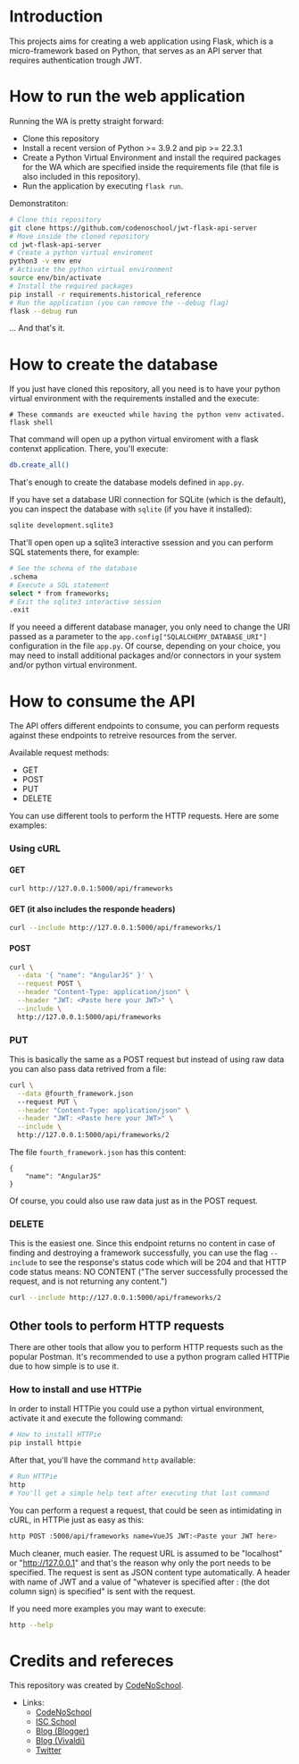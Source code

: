 # Introduction

This projects aims for creating a web application using Flask, which is a
micro-framework based on Python, that serves as an API server that requires
authentication trough JWT.

# How to run the web application

Running the WA is pretty straight forward:

* Clone this repository
* Install a recent version of Python >= 3.9.2 and pip >= 22.3.1
* Create a Python Virtual Environment and install the required packages for
the WA which are specified inside the requirements file (that file is also
included in this repository).
* Run the application by executing `flask run`.

Demonstratiton:

```sh
# Clone this repository
git clone https://github.com/codenoschool/jwt-flask-api-server
# Move inside the cloned repository
cd jwt-flask-api-server
# Create a python virtual enviroment
python3 -v env env
# Activate the python virtual environment
source env/bin/activate
# Install the required packages
pip install -r requirements.historical_reference
# Run the application (you can remove the --debug flag)
flask --debug run
```

... And that's it.

# How to create the database

If you just have cloned this repository, all you need is to have your
python virtual environment with the requirements installed and the execute:

```
# These commands are exeucted while having the python venv activated.
flask shell
```

That command will open up a python virtual enviroment with a flask contenxt
application. There, you'll execute:

```sh
db.create_all()

```

That's enough to create the database models defined in `app.py`.

If you have set a database URI connection for SQLite (which is the default),
you can inspect the database with `sqlite` (if you have it installed):

```sh
sqlite development.sqlite3
```

That'll open open up a sqlite3 interactive ssession and you can perform
SQL statements there, for example:

```sh
# See the schema of the database
.schema
# Execute a SQL statement
select * from frameworks;
# Exit the sqlite3 interactive session
.exit
```

If you neeed a different database manager, you only need to change
the URI passed as a parameter to the `app.config["SQLALCHEMY_DATABASE_URI"]`
configuration in the file `app.py`. Of course, depending on your choice,
you may need to install additional packages and/or connectors in your
system and/or python virtual environment.

# How to consume the API

The API offers different endpoints to consume, you can perform requests
against these endpoints to retreive resources from the server.

Available request methods:

* GET
* POST
* PUT
* DELETE

You can use different tools to perform the HTTP requests. Here are some
examples:

### Using cURL

#### GET

```sh
curl http://127.0.0.1:5000/api/frameworks
```

#### GET (it also includes the responde headers)

```sh
curl --include http://127.0.0.1:5000/api/frameworks/1
```

#### POST

```sh
curl \
  --data '{ "name": "AngularJS" }' \
  --request POST \
  --header "Content-Type: application/json" \
  --header "JWT: <Paste here your JWT>" \
  --include \
  http://127.0.0.1:5000/api/frameworks
```

### PUT

This is basically the same as a POST request but instead of
using raw data you can also pass data retrived from a file:

```sh
curl \
  --data @fourth_framework.json
  --request PUT \
  --header "Content-Type: application/json" \
  --header "JWT: <Paste here your JWT>" \
  --include \
  http://127.0.0.1:5000/api/frameworks/2
```

The file `fourth_framework.json` has this content:

```
{
	"name": "AngularJS"
}
```

Of course, you could also use raw data just as in the POST request.

### DELETE

This is the easiest one. Since this endpoint returns no content in case
of finding and destroying a framework successfully, you can use the
flag `--include` to see the response's status code which will be 204
and that HTTP code status means: NO CONTENT ("The server successfully
processed the request, and is not returning any content.")

```sh
curl --include http://127.0.0.1:5000/api/frameworks/2
```

## Other tools to perform HTTP requests

There are other tools that allow you to perform HTTP requests such
as the popular Postman. It's recommended to use a python program
called HTTPie due to how simple is to use it.

### How to install and use HTTPie

In order to install HTTPie you could use a python virtual
environment, activate it and execute the following command:

```sh
# How to install HTTPie
pip install httpie
```

After that, you'll have the command `http` available:

```sh
# Run HTTPie
http
# You'll get a simple help text after executing that last command
```

You can perform a request a request, that could be seen as intimidating in
cURL, in HTTPie just as easy as this:

```sh
http POST :5000/api/frameworks name=VueJS JWT:<Paste your JWT here>
```

Much cleaner, much easier. The request URL is assumed to be "localhost" or
"http://127.0.0.1" and that's the reason why only the port needs to be
specified. The request is sent as JSON content type automatically. A 
header with name of JWT and a value of "whatever is specified after : (the dot column sign) is specified" is sent with the request.

If you need more examples you may want to execute:

```sh
http --help
```

# Credits and refereces

This repository was created by [CodeNoSchool](https://github.com/codenoschool).

- Links:
	- [CodeNoSchool](https://www.youtube.com/c/CodeNoSchool)
	- [ISC School](https://www.youtube.com/@ISCSchool)
	- [Blog (Blogger)](https://codenoschool.blogspot.mx/)
	- [Blog (Vivaldi)](https://codenoschool.vivaldi.net/)
	- [Twitter](https://twitter.com/codenoschool)
